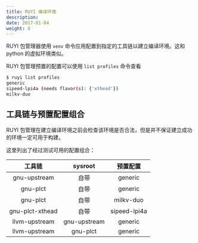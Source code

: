 ```yaml
---
title: RUYI 编译环境
description: 
date: 2017-01-04
weight: 8
---
```


RUYI 包管理器使用 ``venv`` 命令应用配置到指定的工具链以建立编译环境。这和 python 的虚拟环境类似。

RUYI 包管理预置的配置可以使用 ``list profiles`` 命令查看

```bash
$ ruyi list profiles
generic
sipeed-lpi4a (needs flavor(s): {'xthead'})
milkv-duo
```

## 工具链与预置配置组合

RUYI 包管理在建立编译环境之前会检查该环境是否合法，但是并不保证建立成功的环境一定可用于构建。

这里列出了经过测试可用的配置组合：

| 工具链 | sysroot | 预置配置 |
|:-:|:-:|:-:|
| gnu-upstream | 自带 | generic |
| gnu-plct | 自带 | generic |
| gnu-plct | 自带 | milkv-duo |
| gnu-plct-xthead | 自带 | sipeed-lpi4a |
| llvm-upstream | gnu-upstream | generic |
| llvm-upstream | gnu-plct | generic |
